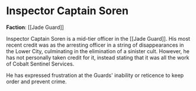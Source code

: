 # Inspector Captain Soren

**Faction**: [[Jade Guard]]

Inspector Captain Soren is a mid-tier officer in the [[Jade Guard]]. His most recent credit was as the arresting officer in a string of disappearances in the Lower City, culminating in the elimination of a sinister cult. However, he has not personally taken credit for it, instead stating that it was all the work of Cobalt Sentinel Services.

He has expressed frustration at the Guards' inability or reticence to keep order and prevent crime.